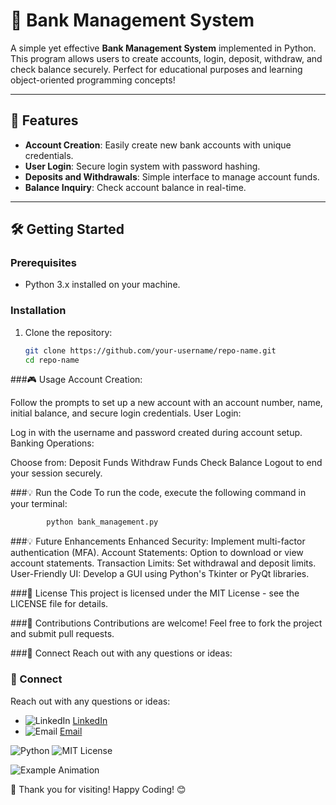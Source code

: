 # 🏦 Bank Management System

A simple yet effective **Bank Management System** implemented in Python. This program allows users to create accounts, login, deposit, withdraw, and check balance securely. Perfect for educational purposes and learning object-oriented programming concepts! 

---

## 🚀 Features

- **Account Creation**: Easily create new bank accounts with unique credentials.
- **User Login**: Secure login system with password hashing.
- **Deposits and Withdrawals**: Simple interface to manage account funds.
- **Balance Inquiry**: Check account balance in real-time.

---

## 🛠️ Getting Started

### Prerequisites
- Python 3.x installed on your machine.

### Installation
1. Clone the repository:
   ```bash
   git clone https://github.com/your-username/repo-name.git
   cd repo-name
###🎮 Usage
Account Creation:

Follow the prompts to set up a new account with an account number, name, initial balance, and secure login credentials.
User Login:

Log in with the username and password created during account setup.
Banking Operations:

Choose from:
Deposit Funds
Withdraw Funds
Check Balance
Logout to end your session securely.

###💡 Run the Code
To run the code, execute the following command in your terminal:
 ```bash
         python bank_management.py
 ```
###💡 Future Enhancements
Enhanced Security: Implement multi-factor authentication (MFA).
Account Statements: Option to download or view account statements.
Transaction Limits: Set withdrawal and deposit limits.
User-Friendly UI: Develop a GUI using Python's Tkinter or PyQt libraries.

###📜 License
This project is licensed under the MIT License - see the LICENSE file for details.

###🤝 Contributions
Contributions are welcome! Feel free to fork the project and submit pull requests.

###💬 Connect
Reach out with any questions or ideas:

### 💬 Connect

Reach out with any questions or ideas:
- ![LinkedIn](https://img.icons8.com/fluency/48/000000/linkedin.png) [LinkedIn](https://www.linkedin.com/in/amal-aji-0a294932b/)
- ![Email](https://img.icons8.com/fluency/48/000000/email.png) [Email](mailto:ajiamal2002@gmail.com)

![Python](https://img.shields.io/badge/Python-3.x-brightgreen)
![MIT License](https://img.shields.io/badge/License-MIT-blue)


![Example Animation](https://media.giphy.com/media/3oEjI6SIIHBdR3W8G4/giphy.gif)

🎉 Thank you for visiting!
Happy Coding! 😊







